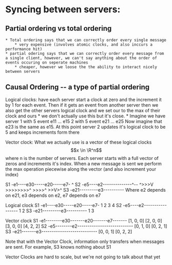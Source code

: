 # Syncing between servers:

## Partial ordering vs total ordering
    * Total ordering says that we can correctly order every single message
        * very expensive (involves atomic clocks, and also inccurs a performance hit)
    * partial odering says that we can correctly order every message from a single client, however, we can't say anything about the order of events occuring on seperate machines
        * cheaper, however we loose the the ability to interact nicely between servers

## Causal Ordering -- a type of partial ordering
Logical clocks: have each server start a clock at zero and the increment it by 1 for each event. Then if it gets an event from another server then we also get the other servers logical clock and we set our to the max of their clock and ours
    * we don't actually use this but it's close.
    * Imagine we have server 1 with 5 event e11 ... e15
                             2 with 5 event e21 ... e25
      Now imagine that e23 is the same as e15. At this point server 2 updates it's logical clock to be 5 and keeps increments form there

Vector clock: What we actually use is a vector of these logical clocks $$x \in \R^n$$ where n is the number of servers. Each server starts with a full vector of zeros and increments it's index. When a new message is sent we perform the max operation piecewise along the vector (and also increment your index)

S1 -e1----e30-----e20-----e7-
                          ^ 
S2 -e5----e2--------------^--
          ^>>>V   >>>>>>>>^
      >>>>^   >>V>^
S3 -e21---------e3----------
Where e2 depends on e21,
      e3 depends on e2,
      e7 depends on e7

Logical clock
S1 -e1----e30-----e20-----e7-
    1     2       3       4
S2 -e5----e2-----------------
    1     2
S3 -e21---------e3----------
    1           3

Vector clock
S1 -e1--------e30-------e20-------e7-------
    [1, 0, 0] [2, 0, 0] [3, 0, 0] [4, 2, 2]
S2 -e5--------e2---------------------------
    [0, 1, 0] [0, 2, 1] 
S3 -e21-------e3---------------------------
    [0, 0, 1] [0, 2, 2] 

Note that with the Vector Clock, information only transfers when messages are sent. For example, S3 knows nothing about S1

Vector Clocks are hard to scale, but we're not going to talk about that yet
